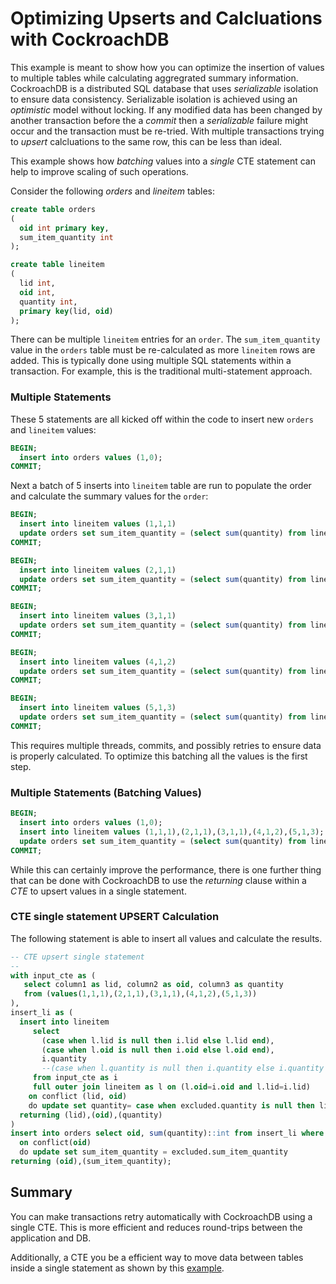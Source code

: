# Optimizing Upserts and Calcluations with CockroachDB 
This example is meant to show how you can optimize the insertion of values to multiple tables while calculating aggregrated summary information.  CockroachDB is a distributed SQL database that uses *serializable* isolation to ensure data consistency.  Serializable isolation is achieved using an *optimistic* model without locking.  If any modified data has been changed by another transaction before the a *commit* then a *serializable* failure might occur and the transaction must be re-tried.  With multiple transactions trying to *upsert* calcluations to the same row, this can be less than ideal.

This example shows how *batching* values into a *single* CTE statement can help to improve scaling of such operations.

Consider the following *orders* and  *lineitem* tables:

```sql
create table orders
(
  oid int primary key,
  sum_item_quantity int
);

create table lineitem
(
  lid int,
  oid int,
  quantity int,
  primary key(lid, oid)
);
```

There can be multiple `lineitem` entries for an `order`.  The `sum_item_quantity` value in the `orders` table must be re-calculated as more `lineitem` rows are added.  This is typically done using multiple SQL statements within a transaction.  For example, this is the traditional multi-statement approach.

### Multiple Statements
These 5 statements are all kicked off within the code to insert new `orders` and `lineitem` values:

```sql
BEGIN;
  insert into orders values (1,0);
COMMIT;
```

Next a batch of 5 inserts into `lineitem` table are run to populate the order and calculate the summary values for the `order`:
```sql 
BEGIN; 
  insert into lineitem values (1,1,1)
  update orders set sum_item_quantity = (select sum(quantity) from lineitem where oid=1)::int where oid=1;
COMMIT;
```
```sql
BEGIN;
  insert into lineitem values (2,1,1)
  update orders set sum_item_quantity = (select sum(quantity) from lineitem where oid=1)::int where oid=1;
COMMIT;
```
```sql
BEGIN;
  insert into lineitem values (3,1,1)
  update orders set sum_item_quantity = (select sum(quantity) from lineitem where oid=1)::int where oid=1;
COMMIT;
```
```sql
BEGIN;
  insert into lineitem values (4,1,2)
  update orders set sum_item_quantity = (select sum(quantity) from lineitem where oid=1)::int where oid=1;
COMMIT;
```
```sql
BEGIN;
  insert into lineitem values (5,1,3)
  update orders set sum_item_quantity = (select sum(quantity) from lineitem where oid=1)::int where oid=1;
COMMIT;
```
This requires multiple threads, commits, and possibly retries to ensure data is properly calculated.  To optimize this batching all the values is the first step.

### Multiple Statements (Batching Values)

```sql
BEGIN;
  insert into orders values (1,0);
  insert into lineitem values (1,1,1),(2,1,1),(3,1,1),(4,1,2),(5,1,3);
  update orders set sum_item_quantity = (select sum(quantity) from lineitem where oid=1)::int where oid=1;
COMMIT;
```

While this can certainly improve the performance, there is one further thing that can be done with CockroachDB to use the *returning* clause within a *CTE* to upsert values in a single statement.

### CTE single statement UPSERT Calculation
The following statement is able to insert all values and calculate the results.

```sql
-- CTE upsert single statement
--
with input_cte as (
   select column1 as lid, column2 as oid, column3 as quantity
   from (values(1,1,1),(2,1,1),(3,1,1),(4,1,2),(5,1,3))
),
insert_li as (
  insert into lineitem
     select 
       (case when l.lid is null then i.lid else l.lid end),
       (case when l.oid is null then i.oid else l.oid end),
       i.quantity
       --(case when l.quantity is null then i.quantity else i.quantity end) 
     from input_cte as i
     full outer join lineitem as l on (l.oid=i.oid and l.lid=i.lid)
    on conflict (lid, oid)
    do update set quantity= case when excluded.quantity is null then lineitem.quantity else excluded.quantity end
  returning (lid),(oid),(quantity)
)
insert into orders select oid, sum(quantity)::int from insert_li where oid=1 group by oid
  on conflict(oid)
  do update set sum_item_quantity = excluded.sum_item_quantity
returning (oid),(sum_item_quantity);
```

## Summary
You can make transactions retry automatically with CockroachDB using a single CTE.  This is more efficient and reduces round-trips between the application and DB.

Additionally, a CTE you be a efficient way to move data between tables inside a single statement as shown by this [example](./transactional_cte_mover.md).